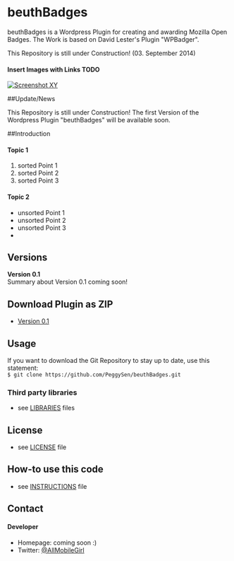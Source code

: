 beuthBadges
===========

beuthBadges is a Wordpress Plugin for creating and awarding Mozilla Open Badges. The Work is based on David Lester's Plugin "WPBadger".

This Repository is still under Construction! (03. September 2014)

#### Insert Images with Links TODO 
<!-- edit this image location -->
[![Screenshot XY](http://imsky.github.io/holder/images/header.png)](link)

##Update/News

This Repository is still under Construction! The first Version of the Wordpress Plugin "beuthBadges" will be available soon.

##Introduction

#### Topic 1
  1. sorted Point 1
  2. sorted Point 2
  3. sorted Point 3

#### Topic 2
  * unsorted Point 1
  * unsorted Point 2
  * unsorted Point 3
  * 

## Versions 

__Version 0.1__<br>
Summary about Version 0.1 coming soon!

## Download Plugin as ZIP
 * [Version 0.1](https://github.com/PeggySen/beuthBadges/archive/master.zip)

## Usage
If you want to download the Git Repository to stay up to date, use this statement:<br>
```$ git clone https://github.com/PeggySen/beuthBadges.git```

### Third party libraries
* see [LIBRARIES](https://github.com/PeggySen/beuthBadges/blob/master/LIBRARIES) files

## License 
* see [LICENSE](https://github.com/PeggySen/beuthBadges/blob/master/LICENSE) file



## How-to use this code
* see [INSTRUCTIONS](https://github.com/username/sw-name/blob/master/INSTRUCTIONS.md) file

## Contact
#### Developer
* Homepage: coming soon :)
* Twitter: <a href="https://twitter.com/AllMobileGirl" target="_blank">@AllMobileGirl</a>



